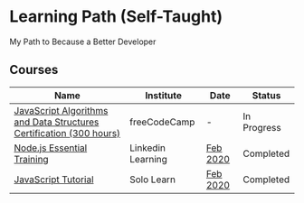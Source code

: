 # Learning Path (Self-Taught)

My Path to Because a Better Developer

## Courses

| Name                                                                                                       | Institute         | Date                                                                                | Status      |
| ---------------------------------------------------------------------------------------------------------- | ----------------- | ----------------------------------------------------------------------------------- | ----------- |
| [JavaScript Algorithms and Data Structures Certification (300 hours)](https://www.freecodecamp.org/learn/) | freeCodeCamp      | -                                                                                   | In Progress |
| [Node.js Essential Training](https://www.linkedin.com/learning/node-js-essential-training-2)               | Linkedin Learning | [Feb 2020](certifications/CertificateOfCompletion_Node-Js-Essential-Training-2.pdf) | Completed   |
| [JavaScript Tutorial](https://www.sololearn.com/Course/JavaScript/)                                        | Solo Learn        | [Feb 2020](certifications/certificate-javascript-tutorial-course.pdf)               | Completed   |
